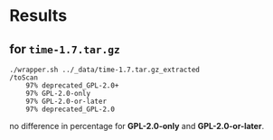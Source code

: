 # Results
## for `time-1.7.tar.gz`
```
./wrapper.sh ../_data/time-1.7.tar.gz_extracted
/toScan
	97%	deprecated_GPL-2.0+
	97%	GPL-2.0-only
	97%	GPL-2.0-or-later
	97%	deprecated_GPL-2.0
```
no difference in percentage for **GPL-2.0-only** and **GPL-2.0-or-later**.
